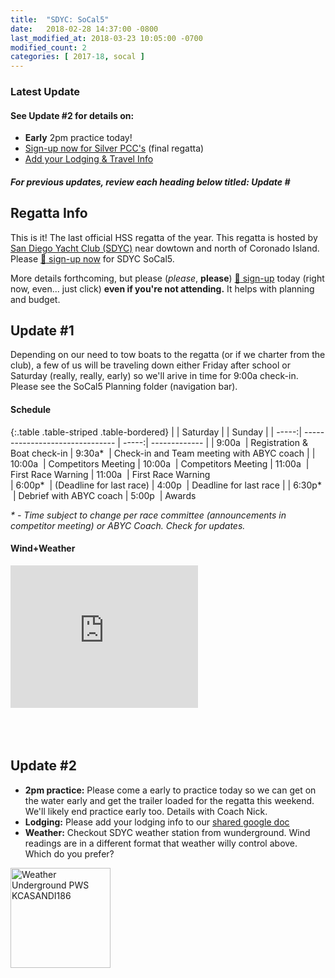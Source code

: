 ```yaml
---
title:  "SDYC: SoCal5"
date:   2018-02-28 14:37:00 -0800
last_modified_at: 2018-03-23 10:05:00 -0700
modified_count: 2
categories: [ 2017-18, socal ]
---
```


<h3>Latest Update</h3>
<div class="alert alert-info">
<h4>See Update #2 for details on:</h4>
<ul><li>
<strong>Early</strong> 2pm practice today!</li><li>
<a target="_blank" rel="nofollow" href="https://docs.google.com/forms/d/e/1FAIpQLSdHoOhTO7lkORibwT8FhTadlphJCcX4fGAcO9u2BuH8pL3XeA/viewform">Sign-up now for Silver PCC's</a> (final regatta)</li><li>
<a target="_blank" rel="nofollow" href="https://docs.google.com/document/d/1ih8Qf9ej5maqpwTU8QvQLs6I-0gepYx-z_SWxrxHKps/edit">Add your Lodging & Travel Info</a></li></ul>

<h5>
For previous updates, review each heading below titled: <strong>Update #</strong>
</h5>
</div>
<!--more-->

## Regatta Info

This is it! The last official HSS regatta of the year. This regatta is hosted by [San Diego Yacht Club (SDYC)](https://www.google.com/maps/place/San+Diego+Yacht+Club/@32.7188262,-117.2295806,15z/data=!4m5!3m4!1s0x0:0xb32271e0380bbf75!8m2!3d32.7188262!4d-117.2295806) near dowtown and north of Coronado Island.  Please [:triangular_flag_on_post: sign-up now](https://docs.google.com/forms/d/e/1FAIpQLSdHoOhTO7lkORibwT8FhTadlphJCcX4fGAcO9u2BuH8pL3XeA/viewform) for SDYC SoCal5.  

More details forthcoming, but please (_please_, **please**) [:triangular_flag_on_post: sign-up](https://docs.google.com/forms/d/e/1FAIpQLSdHoOhTO7lkORibwT8FhTadlphJCcX4fGAcO9u2BuH8pL3XeA/viewform) today (right now, even... just click) **even if you're not attending.**  It helps with planning and budget.

## Update #1

Depending on our need to tow boats to the regatta (or if we charter from the club), a few of us will be traveling down either Friday after school or Saturday (really, really, early) so we'll arive in time for 9:00a check-in. Please see the SoCal5 Planning folder (navigation bar).

#### Schedule

{:.table .table-striped .table-bordered}
|       | Saturday                        |       | Sunday        |
| -----:| ------------------------------- | -----:| ------------- |
|  9:00a &nbsp;| Registration & Boat check-in  | 9:30a\* &nbsp;| Check-in and Team meeting with ABYC coach |
| 10:00a &nbsp;| Competitors Meeting           | 10:00a &nbsp;| Competitors Meeting
| 11:00a &nbsp;| First Race Warning            | 11:00a &nbsp;| First Race Warning            
|  6:00p\* &nbsp;| (Deadline for last race)      |  4:00p &nbsp;| Deadline for last race |
|  6:30p\* &nbsp;| Debrief with ABYC coach       |  5:00p &nbsp;| Awards                  

<span class="label label-info"><em>* - Time subject to change per race committee (announcements in competitor meeting) or ABYC Coach. Check for updates.</em></span>


#### Wind+Weather

<div style="width: 300px;"><iframe style="display: block;" src="https://cdnres.willyweather.com/widget/loadView.html?id=84083" width="300" height="228" frameborder="0" scrolling="no"></iframe><a style="display: block;z-index: 1;height: 20px;text-indent: -9999em;margin: -20px 0 0 0;position: relative" href="https://www.willyweather.com/ca/san-diego-county/coronado-island.html" rel="nofollow">coronado island weather</a></div>

<br>
<br>
<br>

## Update #2

*   **2pm practice:**  Please come a early to practice today so we can get on the water early and get the trailer loaded for the regatta this weekend.  We'll likely end practice early too. Details with Coach Nick.
*   **Lodging:** Please add your lodging info to our [shared google doc](https://docs.google.com/document/d/1ih8Qf9ej5maqpwTU8QvQLs6I-0gepYx-z_SWxrxHKps/edit)
*   **Weather:** Checkout SDYC weather station from wunderground.  Wind readings are in a different format that weather willy control above.  Which do you prefer?

<a href="http://www.wunderground.com/weatherstation/WXDailyHistory.asp?ID=KCASANDI186"><img src="http://banners.wunderground.com/cgi-bin/banner/ban/wxBanner?bannertype=wxstnsticker&weatherstationcount=KCASANDI186" height="160" width="160" border="0" alt="Weather Underground PWS KCASANDI186" /></a>
